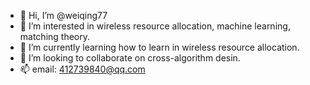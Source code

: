 - 👋 Hi, I’m @weiqing77
- 👀 I’m interested in wireless resource allocation, machine learning, matching theory.
- 🌱 I’m currently learning how to learn in wireless resource allocation.
- 💞️ I’m looking to collaborate on cross-algorithm desin.
- 📫 email: 412739840@qq.com

<!---
weiqing77/weiqing77 is a ✨ special ✨ repository because its `README.md` (this file) appears on your GitHub profile.
You can click the Preview link to take a look at your changes.
--->
